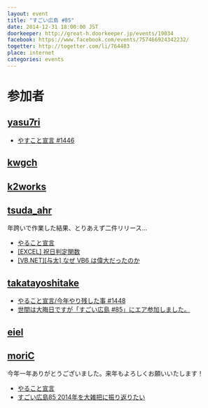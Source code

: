 ```yaml
---
layout: event
title: "すごい広島 #85"
date: 2014-12-31 18:00:00 JST
doorkeeper: http://great-h.doorkeeper.jp/events/19034
facebook: https://www.facebook.com/events/757466924342232/
togetter: http://togetter.com/li/764483
place: internet
categories: events
---
```


# 参加者


## [yasu7ri](https://github.com/yasu7ri)

* [やすこと宣言 #1446](https://github.com/great-h/great-h.github.io/issues/1446)

## [kwgch](https://github.com/kwgch)


## [k2works](https://github.com/k2works)


## [tsuda_ahr](http://twitter.com/tsuda_ahr)

年跨いで作業した結果、とりあえず二件リリース…

* [やること宣言](https://github.com/great-h/great-h.github.io/issues/1451)
* [\[EXCEL\] 祝日判定関数](http://ooltcloud.expressweb.jp/201412/article_31211717.html)
* [\[VB.NET\]\[与太\] なぜ VB6 は偉大だったのか](http://ooltcloud.expressweb.jp/201501/article_01231502.html)

## [takatayoshitake](http://twitter.com/takatayoshitake)

* [やること宣言/今年やり残した事 #1448](https://github.com/great-h/great-h.github.io/issues/1448)
* [世間は大晦日ですが「すごい広島 #85」にエア参加しました。](http://tkt-study.tumblr.com/post/106752665500/20141231-greath085)


## [eiel](https://github.com/eiel)


## [moriC](https://github.com/moriC)

今年一年ありがとうございました。来年もよろしくお願いいたします！

* [やること宣言](https://github.com/great-h/great-h.github.io/issues/1454)
* [すごい広島85 2014年を大雑把に振り返りたい](http://moric-life.tumblr.com/post/106706277631)
